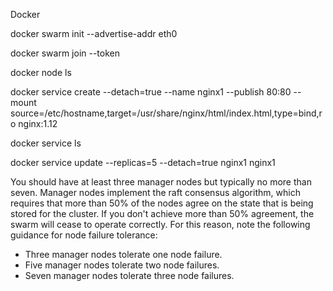 Docker

docker swarm init --advertise-addr eth0

docker swarm join --token

docker node ls

docker service create --detach=true --name nginx1 --publish 80:80  --mount source=/etc/hostname,target=/usr/share/nginx/html/index.html,type=bind,ro nginx:1.12

docker service ls

docker service update --replicas=5 --detach=true nginx1
nginx1

You should have at least three manager nodes but typically no more than seven. Manager nodes implement the raft consensus algorithm, which requires that more than 50% of the nodes agree on the state that is being stored for the cluster. If you don't achieve more than 50% agreement, the swarm will cease to operate correctly. For this reason, note the following guidance for node failure tolerance:

- Three manager nodes tolerate one node failure.
- Five manager nodes tolerate two node failures.
- Seven manager nodes tolerate three node failures.